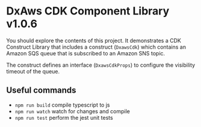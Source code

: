 # DxAws CDK Component Library v1.0.6

You should explore the contents of this project. It demonstrates a CDK Construct Library that includes a construct (`DxawsCdk`)
which contains an Amazon SQS queue that is subscribed to an Amazon SNS topic.

The construct defines an interface (`DxawsCdkProps`) to configure the visibility timeout of the queue.

## Useful commands

* `npm run build`   compile typescript to js
* `npm run watch`   watch for changes and compile
* `npm run test`    perform the jest unit tests
